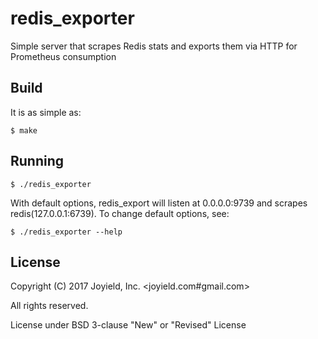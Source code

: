 # redis_exporter
Simple server that scrapes Redis stats and exports them via HTTP for Prometheus consumption

## Build

It is as simple as:

    $ make

## Running

    $ ./redis_exporter

With default options, redis_export will listen at 0.0.0.0:9739 and
scrapes redis(127.0.0.1:6739).
To change default options, see:

    $ ./redis_exporter --help

## License

Copyright (C) 2017 Joyield, Inc. <joyield.com#gmail.com>

All rights reserved.

License under BSD 3-clause "New" or "Revised" License
